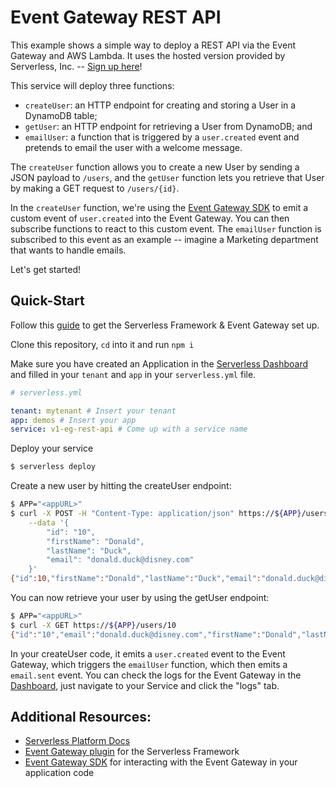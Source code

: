 # Event Gateway REST API

This example shows a simple way to deploy a REST API via the Event Gateway and AWS Lambda. It uses the hosted version provided by Serverless, Inc. -- [Sign up here](https://dashboard.serverless.com)!

This service will deploy three functions:

- `createUser`: an HTTP endpoint for creating and storing a User in a DynamoDB table;
- `getUser`: an HTTP endpoint for retrieving a User from DynamoDB; and
- `emailUser`: a function that is triggered by a `user.created` event and pretends to email the user with a welcome message.

The `createUser` function allows you to create a new User by sending a JSON payload to `/users`, and the `getUser` function lets you retrieve that User by making a GET request to `/users/{id}`.

In the `createUser` function, we're using the [Event Gateway SDK](https://github.com/serverless/event-gateway-sdk) to emit a custom event of `user.created` into the Event Gateway. You can then subscribe functions to react to this custom event. The `emailUser` function is subscribed to this event as an example -- imagine a Marketing department that wants to handle emails.

Let's get started!

## Quick-Start

Follow this [guide](https://github.com/serverless/platform/blob/master/docs/getting-started.md) to get the Serverless Framework & Event Gateway set up.

Clone this repository, `cd` into it and run `npm i`

Make sure you have created an Application in the [Serverless Dashboard](https://dashboard.serverless.com) and filled in your `tenant` and `app` in your `serverless.yml` file.

```yaml
# serverless.yml

tenant: mytenant # Insert your tenant
app: demos # Insert your app
service: v1-eg-rest-api # Come up with a service name
```

Deploy your service

```bash
$ serverless deploy
```

Create a new user by hitting the createUser endpoint:

```bash
$ APP="<appURL>"
$ curl -X POST -H "Content-Type: application/json" https://${APP}/users \
    --data '{
    	"id": "10",
    	"firstName": "Donald",
    	"lastName": "Duck",
    	"email": "donald.duck@disney.com"
    }'
{"id":10,"firstName":"Donald","lastName":"Duck","email":"donald.duck@disney.com"}
```

You can now retrieve your user by using the getUser endpoint:

```bash
$ APP="<appURL>"
$ curl -X GET https://${APP}/users/10
{"id":"10","email":"donald.duck@disney.com","firstName":"Donald","lastName":"Duck"}
```

In your createUser code, it emits a `user.created` event to the Event Gateway, which triggers the `emailUser` function, which then emits a `email.sent` event. You can check the logs for the Event Gateway in the [Dashboard](https://dashboard.serverless.com), just navigate to your Service and click the "logs" tab.

## Additional Resources:

- [Serverless Platform Docs](https://github.com/serverless/platform)
- [Event Gateway plugin](https://github.com/serverless/serverless-event-gateway-plugin) for the Serverless Framework
- [Event Gateway SDK](https://github.com/serverless/event-gateway-sdk) for interacting with the Event Gateway in your application code
